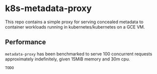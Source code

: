 # k8s-metadata-proxy

This repo contains a simple proxy for serving concealed metadata to container
workloads running in kubernetes/kubernetes on a GCE VM.

## Performance

`metadata-proxy` has been benchmarked to serve 100 concurrent requests
approximately indefinitely, given 15MiB memory and 30m cpu.

```
TODO
```
